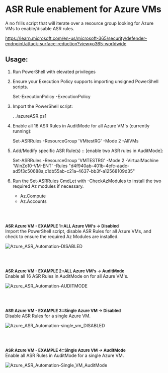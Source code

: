 # ASR Rule enablement for Azure VMs
A no frills script that will iterate over a resource group looking for Azure VMs to enable/disable ASR rules.

https://learn.microsoft.com/en-us/microsoft-365/security/defender-endpoint/attack-surface-reduction?view=o365-worldwide


Usage:
------
1. Run PowerShell with elevated privileges

2. Ensure your Execution Policy supports importing unsigned PowerShell scripts.
   
   Set-ExecutionPolicy -ExecutionPolicy <value>

3. Import the PowerShell script:

    . ./azureASR.ps1

3. Enable all 16 ASR Rules in AuditMode for all Azure VM's (currently running):

    Set-ASRRules -ResourceGroup 'VMtestRG' -Mode 2 -AllVMs

4. Add/Modify specific ASR Rule(s) :: [enable two ASR rules in AuditMode]:

    Set-ASRRules -ResourceGroup 'VMTESTRG' -Mode 2 -VirtualMachine 'WinZo10-VM-ENT' -Rules "d4f940ab-401b-4efc-aadc-ad5f3c50688a,c1db55ab-c21a-4637-bb3f-a12568109d35"

5. Run the Set-ASRRules CmdLet with -CheckAzModules to install the two required Az modules if necessary.
   - Az.Compute
   - Az.Accounts

<br />
<br />
   
<font size="2">**ASR Azure VM - EXAMPLE 1::ALL Azure VM's -> Disabled**</font><br />
Import the PowerShell script, disable ASR Rules for all Azure VMs, and check to ensure the required Az Modules are installed.


![Azure_ASR_Automation-DISABLED](https://user-images.githubusercontent.com/32214072/211174438-3032e880-e0a7-4116-8f4f-553d0cd12e8f.png)


<br />
<br />
   
<font size="2">**ASR Azure VM - EXAMPLE 2::ALL Azure VM's -> AuditMode**</font><br />
Enable all 16 ASR Rules in AuditMode on for all Azure VM's.


![Azure_ASR_Automation-AUDITMODE](https://user-images.githubusercontent.com/32214072/211174449-7405dbd6-a84a-4333-ad63-b48851a80c09.png)

<br />
<br />

<font size="2">**ASR Azure VM - EXAMPLE 3::Single Azure VM -> Disabled**</font><br />
Disable ASR Rules for a single Azure VM.


![Azure_ASR_Automation-single_vm_DISABLED](https://user-images.githubusercontent.com/32214072/211214994-4775853a-055b-40e9-aa7a-96b36c5604f9.png)


<br />
<br />

<font size="2">**ASR Azure VM - EXAMPLE 4::Single Azure VM -> AuditMode**</font><br />
Enable all ASR Rules in AuditMode for a single Azure VM.


![Azure_ASR_Automation-Single_VM_AuditMode](https://user-images.githubusercontent.com/32214072/211215001-6ed96549-f674-4607-b7bf-4f9c9a7acbbf.png)

